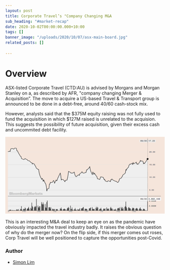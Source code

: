 ```yaml
---
layout: post
title: Corporate Travel’s "Company Changing M&A
sub_heading: "#market-recap"
date: 2020-10-02T00:00:00.000+10:00
tags: []
banner_image: "/uploads/2020/10/07/asx-main-board.jpg"
related_posts: []

---
```

# Overview

ASX-listed Corporate Travel (CTD:AU) is advised by Morgans and Morgan Stanley on a, as described by AFR, "company changing Merger & Acquisition”. The move to acquire a US-based Travel & Transport group is announced to be done in a debt-free, around 40/60 cash-stock mix.

However, analysts said that the $375M equity raising was not fully used to fund the acquisition in which $127M raised is unrelated to the acquision. This suggests the possibility of future acquisition, given their excess cash and uncommited debt facility.

![](/uploads/2020/10/07/screen-shot-2020-10-08-at-10-05-33-am.png)

This is an interesting M&A deal to keep an eye on as the pandemic have obviously impacted the travel industry badly. It raises the obvious question of why do the merger now? On the flip side, if this merger comes out roses, Corp Travel will be well positioned to capture the opportunities post-Covid.

### Author

- [Simon Lim](/about/simon/)